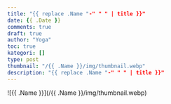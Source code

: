 ```yaml
---
title: "{{ replace .Name "-" " " | title }}"
date: {{ .Date }}
comments: true
draft: true
author: "Yoga"
toc: true
kategori: []
type: post
thumbnail: "/{{ .Name }}/img/thumbnail.webp"
description: "{{ replace .Name "-" " " | title }}"
---
```


<!--more-->

![{{ .Name }}](/{{ .Name }}/img/thumbnail.webp)
